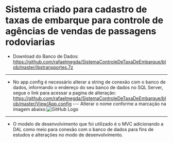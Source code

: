 # Sistema criado para cadastro de taxas de embarque para controle de agências de vendas de passagens rodoviarias

* Download do Banco de Dados: https://github.com/rafaelmegda/SistemaControleDeTaxaDeEmbarque/blob/master/jbstransportes.7z
-----------------------------------------------------------------------------------------------------------------------------------------
* No app.config é necessário alterar a string de conexão com o banco de dados, informando o endereço do seu banco de dados no SQL Server, segue o link para acessar a pagina de alteração: https://github.com/rafaelmegda/SistemaControleDeTaxaDeEmbarque/blob/master/View/App.config
 --- Alterar o nome conforme a marcação na imagem abaixo:![GitHub Logo](https://github.com/rafaelmegda/SistemaControleDeTaxaDeEmbarque/blob/master/img/appConfig.PNG)
 
 ----------------------------------------------------------------------------------------------------------------------------------------
 
 * O modelo de desenvolvimento que foi utilizado é o MVC adicionando a DAL como meio para conexão com o banco de dados para fins de estudos e alterações no modo de desenvolvimento.
